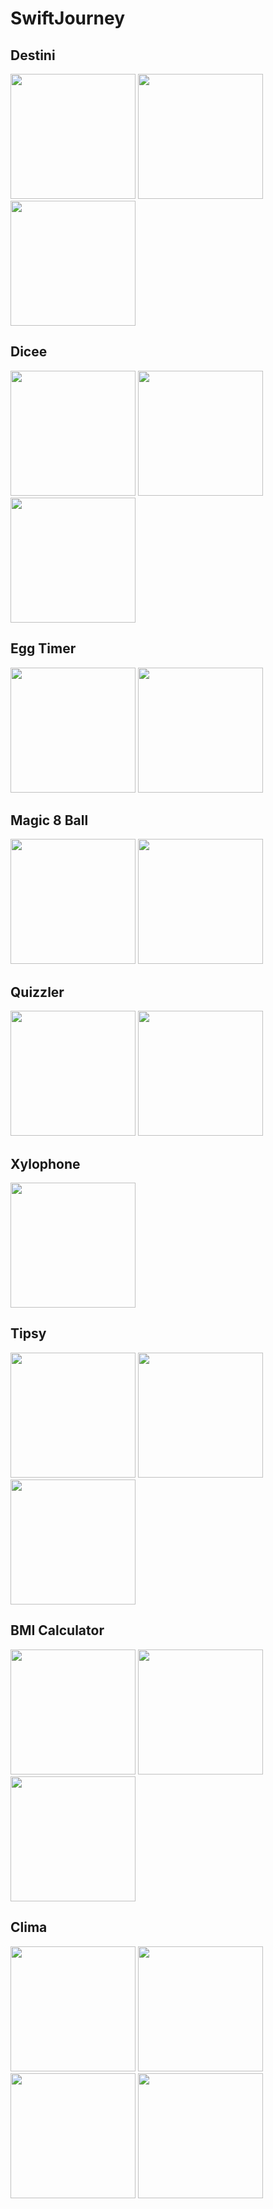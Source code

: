 # SwiftJourney
## Destini
<img src="https://github.com/dionyysus/SwiftJourney/assets/59100182/6df204d9-2f40-4d50-928f-4a804d3727e6" width="200">
<img src="https://github.com/dionyysus/SwiftJourney/assets/59100182/d15ae9fe-1912-4636-93ed-a9c73206312e" width="200">
<img src="https://github.com/dionyysus/SwiftJourney/assets/59100182/b1f85831-a01a-43a8-981d-f361467a4078" width="200">

## Dicee
<img src="https://github.com/dionyysus/SwiftJourney/assets/59100182/97424e8a-a657-471b-9014-3785d927c3c8" width="200">
<img src="https://github.com/dionyysus/SwiftJourney/assets/59100182/6d4c00a6-a784-434e-8a11-c3d851bcfdf5" width="200">
<img src="https://github.com/dionyysus/SwiftJourney/assets/59100182/c778b913-aee8-4605-bd82-c5d812f9c697" width="200">

## Egg Timer
<img src="https://github.com/dionyysus/SwiftJourney/assets/59100182/541eaac2-cdac-4c44-b486-9b865f190904" width="200">
<img src="https://github.com/dionyysus/SwiftJourney/assets/59100182/ee00f6ed-7a19-4ed5-895c-43e576aeb477" width="200">

## Magic 8 Ball
<img src="https://github.com/dionyysus/SwiftJourney/assets/59100182/e10779bd-2122-4e56-9feb-eca795c3e3ee" width="200">
<img src="https://github.com/dionyysus/SwiftJourney/assets/59100182/850239cf-96d5-4d52-94e0-2a1a971eb185" width="200">

## Quizzler
<img src="https://github.com/dionyysus/SwiftJourney/assets/59100182/19f51de1-465a-4c6f-927d-2aec18152b72" width="200">
<img src="https://github.com/dionyysus/SwiftJourney/assets/59100182/4a5b9e61-9967-4147-85b9-0e8eb1d41960" width="200">

## Xylophone
<img src="https://github.com/dionyysus/SwiftJourney/assets/59100182/1a38b558-6d87-471a-8a1d-3af7267f8835" width="200">

## Tipsy
<img src="https://github.com/dionyysus/SwiftJourney/assets/59100182/ffd46095-1835-4cb6-b3b6-d5d84c54107f" width="200">
<img src="https://github.com/dionyysus/SwiftJourney/assets/59100182/28e6417e-a94b-46f9-a848-4091ee78c1c2" width="200">
<img src="https://github.com/dionyysus/SwiftJourney/assets/59100182/dfc0b361-0c73-4891-b1f3-4d050ef75f6e" width="200">

## BMI Calculator
<img src="https://github.com/dionyysus/SwiftJourney/assets/59100182/36013156-090e-4784-b411-82ae988be90b" width="200">
<img src="https://github.com/dionyysus/SwiftJourney/assets/59100182/3f57a42f-0e49-440c-9d53-a508484e3239" width="200">
<img src="https://github.com/dionyysus/SwiftJourney/assets/59100182/5b80fa4c-bb6f-4d51-a783-cf6dc827cea0" width="200">

## Clima
<img src="https://github.com/dionyysus/SwiftJourney/assets/59100182/7972e7ff-df0c-436f-9216-29504d3a74a9" width="200">
<img src="https://github.com/dionyysus/SwiftJourney/assets/59100182/8720f195-f15f-4ff9-b12c-63a9deef0557" width="200">
<img src="https://github.com/dionyysus/SwiftJourney/assets/59100182/d4048e25-998e-4c6a-a53b-134bc9a2dab2" width="200">
<img src="https://github.com/dionyysus/SwiftJourney/assets/59100182/4fa4a385-25f7-43d8-ae3c-8ae5a2a67a89" width="200">
